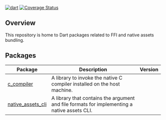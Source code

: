 [![dart](https://github.com/dart-lang/native/actions/workflows/dart.yaml/badge.svg)](https://github.com/dart-lang/native/actions/workflows/dart.yaml)
[![Coverage Status](https://coveralls.io/repos/github/dart-lang/native/badge.svg?branch=main)](https://coveralls.io/github/dart-lang/native?branch=main)

## Overview

This repository is home to Dart packages related to FFI and native assets
bundling.

## Packages

| Package                                      | Description                                                                                 | Version |
| -------------------------------------------- | ------------------------------------------------------------------------------------------- | ------- |
| [c_compiler](pkgs/c_compiler/)               | A library to invoke the native C compiler installed on the host machine.                    |         |
| [native_assets_cli](pkgs/native_assets_cli/) | A library that contains the argument and file formats for implementing a native assets CLI. |         |

<!-- ## Publishing automation

For information about our publishing automation and release process, see
https://github.com/dart-lang/ecosystem/wiki/Publishing-automation.

For additional information about contributing, see our
[contributing](CONTRIBUTING.md) page. -->
